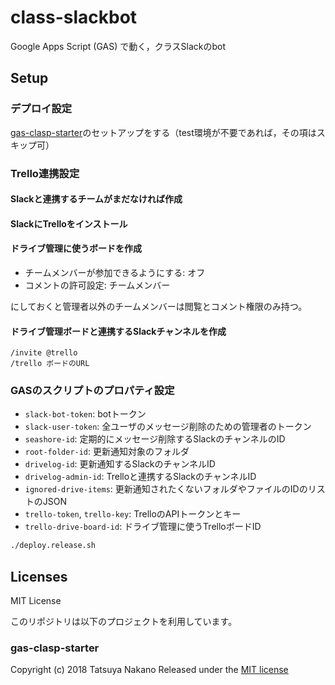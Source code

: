 # class-slackbot
Google Apps Script (GAS) で動く，クラスSlackのbot

## Setup
### デプロイ設定
[gas-clasp-starter](https://github.com/pizzacat83/gas-clasp-starter#getting-started)のセットアップをする（test環境が不要であれば，その項はスキップ可）

### Trello連携設定

#### Slackと連携するチームがまだなければ作成

#### SlackにTrelloをインストール

#### ドライブ管理に使うボードを作成
- チームメンバーが参加できるようにする: オフ
- コメントの許可設定: チームメンバー

にしておくと管理者以外のチームメンバーは閲覧とコメント権限のみ持つ。

#### ドライブ管理ボードと連携するSlackチャンネルを作成
```
/invite @trello
/trello ボードのURL
```

### GASのスクリプトのプロパティ設定

- `slack-bot-token`: botトークン
- `slack-user-token`: 全ユーザのメッセージ削除のための管理者のトークン
- `seashore-id`: 定期的にメッセージ削除するSlackのチャンネルのID
- `root-folder-id`: 更新通知対象のフォルダ
- `drivelog-id`: 更新通知するSlackのチャンネルID
- `drivelog-admin-id`: Trelloと連携するSlackのチャンネルID
- `ignored-drive-items`: 更新通知されたくないフォルダやファイルのIDのリストのJSON
- `trello-token`, `trello-key`: TrelloのAPIトークンとキー
- `trello-drive-board-id`: ドライブ管理に使うTrelloボードID

```bash
./deploy.release.sh
```

## Licenses
MIT License

このリポジトリは以下のプロジェクトを利用しています。

### gas-clasp-starter
Copyright (c) 2018 Tatsuya Nakano
Released under the [MIT license](https://github.com/howdy39/gas-clasp-starter/blob/master/LICENSE.txt)